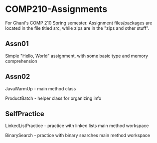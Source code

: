 # COMP210-Assignments
For Ghani's COMP 210 Spring semester. 
Assignment files/packages are located in the file titled src, while zips are in the "zips and other stuff".

## Assn01
Simple "Hello, World" assignment, with some basic type and memory comprehension

## Assn02
JavaWarmUp - main method class

ProductBatch - helper class for organizing info

## SelfPractice
LinkedListPractice - practice with linked lists main method workspace

BinarySearch - practice with binary searches main method workspace
